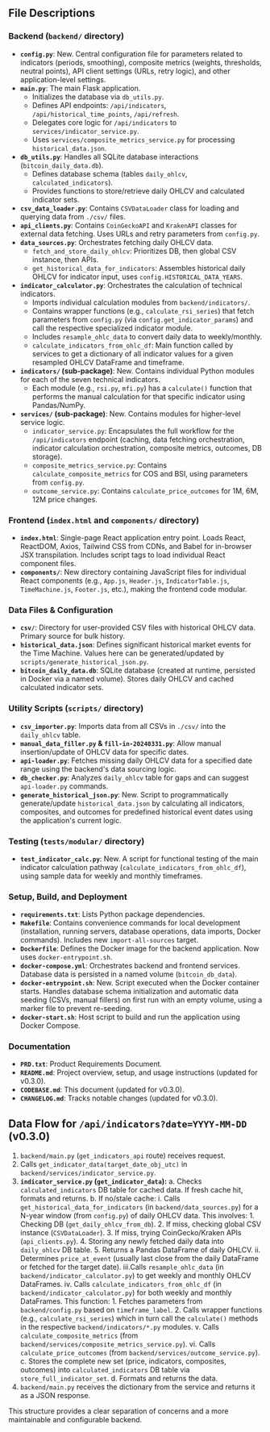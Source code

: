 
## File Descriptions

### Backend (`backend/` directory)

-   **`config.py`**: New. Central configuration file for parameters related to indicators (periods, smoothing), composite metrics (weights, thresholds, neutral points), API client settings (URLs, retry logic), and other application-level settings.
-   **`main.py`**: The main Flask application.
    -   Initializes the database via `db_utils.py`.
    -   Defines API endpoints: `/api/indicators`, `/api/historical_time_points`, `/api/refresh`.
    -   Delegates core logic for `/api/indicators` to `services/indicator_service.py`.
    -   Uses `services/composite_metrics_service.py` for processing `historical_data.json`.
-   **`db_utils.py`**: Handles all SQLite database interactions (`bitcoin_daily_data.db`).
    -   Defines database schema (tables `daily_ohlcv`, `calculated_indicators`).
    -   Provides functions to store/retrieve daily OHLCV and calculated indicator sets.
-   **`csv_data_loader.py`**: Contains `CSVDataLoader` class for loading and querying data from `./csv/` files.
-   **`api_clients.py`**: Contains `CoinGeckoAPI` and `KrakenAPI` classes for external data fetching. Uses URLs and retry parameters from `config.py`.
-   **`data_sources.py`**: Orchestrates fetching daily OHLCV data.
    -   `fetch_and_store_daily_ohlcv`: Prioritizes DB, then global CSV instance, then APIs.
    -   `get_historical_data_for_indicators`: Assembles historical daily OHLCV for indicator input, uses `config.HISTORICAL_DATA_YEARS`.
-   **`indicator_calculator.py`**: Orchestrates the calculation of technical indicators.
    -   Imports individual calculation modules from `backend/indicators/`.
    -   Contains wrapper functions (e.g., `calculate_rsi_series`) that fetch parameters from `config.py` (via `config.get_indicator_params`) and call the respective specialized indicator module.
    -   Includes `resample_ohlc_data` to convert daily data to weekly/monthly.
    -   `calculate_indicators_from_ohlc_df`: Main function called by services to get a dictionary of all indicator values for a given resampled OHLCV DataFrame and timeframe.
-   **`indicators/` (sub-package)**: New. Contains individual Python modules for each of the seven technical indicators.
    -   Each module (e.g., `rsi.py`, `mfi.py`) has a `calculate()` function that performs the manual calculation for that specific indicator using Pandas/NumPy.
-   **`services/` (sub-package)**: New. Contains modules for higher-level service logic.
    -   `indicator_service.py`: Encapsulates the full workflow for the `/api/indicators` endpoint (caching, data fetching orchestration, indicator calculation orchestration, composite metrics, outcomes, DB storage).
    -   `composite_metrics_service.py`: Contains `calculate_composite_metrics` for COS and BSI, using parameters from `config.py`.
    -   `outcome_service.py`: Contains `calculate_price_outcomes` for 1M, 6M, 12M price changes.

### Frontend (`index.html` and `components/` directory)

-   **`index.html`**: Single-page React application entry point. Loads React, ReactDOM, Axios, Tailwind CSS from CDNs, and Babel for in-browser JSX transpilation. Includes script tags to load individual React component files.
-   **`components/`**: New directory containing JavaScript files for individual React components (e.g., `App.js`, `Header.js`, `IndicatorTable.js`, `TimeMachine.js`, `Footer.js`, etc.), making the frontend code modular.

### Data Files & Configuration

-   **`csv/`**: Directory for user-provided CSV files with historical OHLCV data. Primary source for bulk history.
-   **`historical_data.json`**: Defines significant historical market events for the Time Machine. Values here can be generated/updated by `scripts/generate_historical_json.py`.
-   **`bitcoin_daily_data.db`**: SQLite database (created at runtime, persisted in Docker via a named volume). Stores daily OHLCV and cached calculated indicator sets.

### Utility Scripts (`scripts/` directory)

-   **`csv_importer.py`**: Imports data from all CSVs in `./csv/` into the `daily_ohlcv` table.
-   **`manual_data_filler.py` & `fill-in-20240331.py`**: Allow manual insertion/update of OHLCV data for specific dates.
-   **`api-loader.py`**: Fetches missing daily OHLCV data for a specified date range using the backend's data sourcing logic.
-   **`db_checker.py`**: Analyzes `daily_ohlcv` table for gaps and can suggest `api-loader.py` commands.
-   **`generate_historical_json.py`**: New. Script to programmatically generate/update `historical_data.json` by calculating all indicators, composites, and outcomes for predefined historical event dates using the application's current logic.

### Testing (`tests/modular/` directory)

-   **`test_indicator_calc.py`**: New. A script for functional testing of the main indicator calculation pathway (`calculate_indicators_from_ohlc_df`), using sample data for weekly and monthly timeframes.

### Setup, Build, and Deployment

-   **`requirements.txt`**: Lists Python package dependencies.
-   **`Makefile`**: Contains convenience commands for local development (installation, running servers, database operations, data imports, Docker commands). Includes new `import-all-sources` target.
-   **`Dockerfile`**: Defines the Docker image for the backend application. Now uses `docker-entrypoint.sh`.
-   **`docker-compose.yml`**: Orchestrates backend and frontend services. Database data is persisted in a named volume (`bitcoin_db_data`).
-   **`docker-entrypoint.sh`**: New. Script executed when the Docker container starts. Handles database schema initialization and automatic data seeding (CSVs, manual fillers) on first run with an empty volume, using a marker file to prevent re-seeding.
-   **`docker-start.sh`**: Host script to build and run the application using Docker Compose.

### Documentation
-   **`PRD.txt`**: Product Requirements Document.
-   **`README.md`**: Project overview, setup, and usage instructions (updated for v0.3.0).
-   **`CODEBASE.md`**: This document (updated for v0.3.0).
-   **`CHANGELOG.md`**: Tracks notable changes (updated for v0.3.0).

## Data Flow for `/api/indicators?date=YYYY-MM-DD` (v0.3.0)

1.  `backend/main.py` (`get_indicators_api` route) receives request.
2.  Calls `get_indicator_data(target_date_obj_utc)` in `backend/services/indicator_service.py`.
3.  **`indicator_service.py` (`get_indicator_data`):**
    a.  Checks `calculated_indicators` DB table for cached data. If fresh cache hit, formats and returns.
    b.  If no/stale cache:
        i.  Calls `get_historical_data_for_indicators` (in `backend/data_sources.py`) for a N-year window (from `config.py`) of daily OHLCV data. This involves:
            1.  Checking DB (`get_daily_ohlcv_from_db`).
            2.  If miss, checking global CSV instance (`CSVDataLoader`).
            3.  If miss, trying CoinGecko/Kraken APIs (`api_clients.py`).
            4.  Storing any newly fetched daily data into `daily_ohlcv` DB table.
            5.  Returns a Pandas DataFrame of daily OHLCV.
        ii. Determines `price_at_event` (usually last close from the daily DataFrame or fetched for the target date).
        iii.Calls `resample_ohlc_data` (in `backend/indicator_calculator.py`) to get weekly and monthly OHLCV DataFrames.
        iv. Calls `calculate_indicators_from_ohlc_df` (in `backend/indicator_calculator.py`) for both weekly and monthly DataFrames. This function:
            1.  Fetches parameters from `backend/config.py` based on `timeframe_label`.
            2.  Calls wrapper functions (e.g., `calculate_rsi_series`) which in turn call the `calculate()` methods in the respective `backend/indicators/*.py` modules.
        v.  Calls `calculate_composite_metrics` (from `backend/services/composite_metrics_service.py`).
        vi. Calls `calculate_price_outcomes` (from `backend/services/outcome_service.py`).
    c.  Stores the complete new set (price, indicators, composites, outcomes) into `calculated_indicators` DB table via `store_full_indicator_set`.
    d.  Formats and returns the data.
4.  `backend/main.py` receives the dictionary from the service and returns it as a JSON response.

This structure provides a clear separation of concerns and a more maintainable and configurable backend.